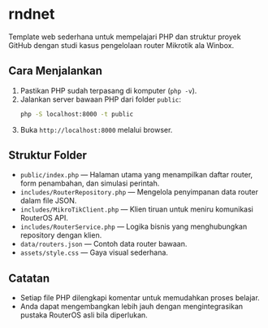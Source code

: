 # rndnet

Template web sederhana untuk mempelajari PHP dan struktur proyek GitHub dengan studi kasus pengelolaan router Mikrotik ala Winbox.

## Cara Menjalankan

1. Pastikan PHP sudah terpasang di komputer (`php -v`).
2. Jalankan server bawaan PHP dari folder `public`:
   ```bash
   php -S localhost:8000 -t public
   ```
3. Buka `http://localhost:8000` melalui browser.

## Struktur Folder

- `public/index.php` &mdash; Halaman utama yang menampilkan daftar router, form penambahan, dan simulasi perintah.
- `includes/RouterRepository.php` &mdash; Mengelola penyimpanan data router dalam file JSON.
- `includes/MikroTikClient.php` &mdash; Klien tiruan untuk meniru komunikasi RouterOS API.
- `includes/RouterService.php` &mdash; Logika bisnis yang menghubungkan repository dengan klien.
- `data/routers.json` &mdash; Contoh data router bawaan.
- `assets/style.css` &mdash; Gaya visual sederhana.

## Catatan

- Setiap file PHP dilengkapi komentar untuk memudahkan proses belajar.
- Anda dapat mengembangkan lebih jauh dengan mengintegrasikan pustaka RouterOS asli bila diperlukan.
